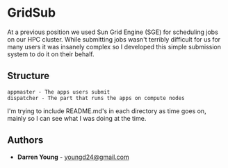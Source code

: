 # GridSub

At a previous position we used Sun Grid Engine (SGE) for scheduling jobs on our HPC cluster. While submitting jobs wasn't terribly difficult for us for many users it was insanely complex so I developed this simple submission system to do it on their behalf.

## Structure

```
appmaster - The apps users submit
dispatcher - The part that runs the apps on compute nodes
```

I'm trying to include README.md's in each directory as time goes on, mainly so I can see what I was doing at the time.

## Authors

* **Darren Young** - youngd24@gmail.com

